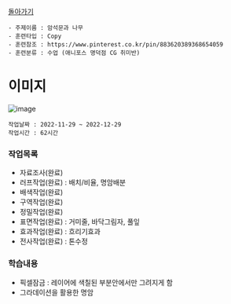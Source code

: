 [돌아가기](/Object-Natural/README.md)

```
- 주제이름 : 암석문과 나무
- 훈련타입 : Copy
- 훈련참조 : https://www.pinterest.co.kr/pin/883620389368654059
- 훈련분류 : 수업 (애니포스 명덕점 CG 취미반)
```

# 이미지
![image](https://user-images.githubusercontent.com/77244047/209912900-4fc1f8b1-7a9f-4b55-9881-b2f614c803c6.png)

```
작업날짜 : 2022-11-29 ~ 2022-12-29
작업시간 : 62시간
```

### 작업목록
- 자료조사(완료)
- 러프작업(완료) : 배치/비율, 명암배분
- 배색작업(완료) 
- 구역작업(완료)
- 정밀작업(완료)
- 표면작업(완료) : 거미줄, 바닥그림자, 풀잎
- 효과작업(완료) : 흐리기효과
- 전사작업(완료) : 톤수정

### 학습내용
- 픽셀잠금 : 레이어에 색칠된 부분안에서만 그려지게 함
- 그라데이션을 활용한 명암
